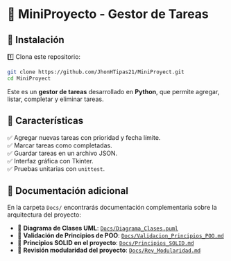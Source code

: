 # 📝 MiniProyecto - Gestor de Tareas

## 🚀 Instalación  
1️⃣ Clona este repositorio:  
   ```bash
   git clone https://github.com/JhonHTipas21/MiniProyect.git
   cd MiniProyect
   ```

Este es un **gestor de tareas** desarrollado en **Python**, que permite agregar, listar, completar y eliminar tareas.  

## 📌 Características  
✅ Agregar nuevas tareas con prioridad y fecha límite.  
✅ Marcar tareas como completadas.  
✅ Guardar tareas en un archivo JSON.  
✅ Interfaz gráfica con Tkinter.  
✅ Pruebas unitarias con `unittest`.  

## 📂 Documentación adicional

En la carpeta `Docs/` encontrarás documentación complementaria sobre la arquitectura del proyecto:

- 📄 **Diagrama de Clases UML**: [`Docs/Diagrama_Clases.puml`](Docs/Diagrama_Clases.puml)
- 📖 **Validación de Principios de POO**: [`Docs/Validacion_Principios_POO.md`](Docs/Validacion_Principios_POO.md)
- 📄 **Principios SOLID en el proyecto**: [`Docs/Principios_SOLID.md`](Docs/Principios_SOLID.md)
- 📖 **Revisión modularidad del proyecto**: [`Docs/Rev_Modularidad.md`](Docs/Rev_Modularidad.md)